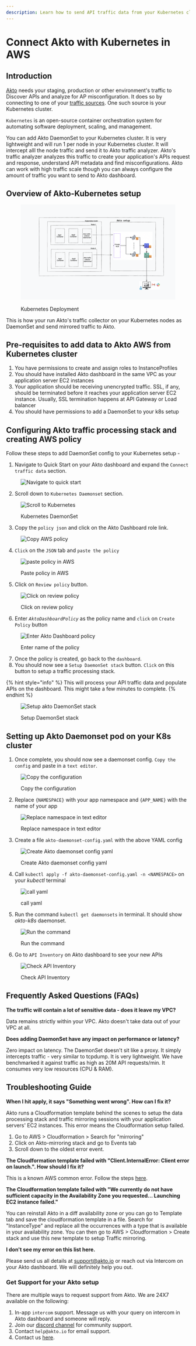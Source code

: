 ```yaml
---
description: Learn how to send API traffic data from your Kubernetes cluster to Akto.
---
```


# Connect Akto with Kubernetes in AWS

## Introduction

[Akto](https://www.akto.io/) needs your staging, production or other environment's traffic to Discover APIs and analyze for AP misconfiguration. It does so by connecting to one of your [traffic sources](./). One such source is your Kubernetes cluster.

`Kubernetes` is an open-source container orchestration system for automating software deployment, scaling, and management.

You can add Akto DaemonSet to your Kubernetes cluster. It is very lightweight and will run 1 per node in your Kubernetes cluster. It will intercept alll the node traffic and send it to Akto traffic analyzer. Akto's traffic analyzer analyzes this traffic to create your application's APIs request and response, understand API metadata and find misconfigurations. Akto can work with high traffic scale though you can always configure the amount of traffic you want to send to Akto dashboard. &#x20;

## Overview of Akto-Kubernetes setup

<figure><img src="../../.gitbook/assets/Kubernertes daemonset arch.png" alt="Kubernetes deployment for Akto in AWS"><figcaption><p>Kubernetes Deployment</p></figcaption></figure>

This is how your run Akto's traffic collector on your Kubernetes nodes as DaemonSet and send mirrored traffic to Akto.

## Pre-requisites to add data to Akto AWS from Kubernetes cluster

1. You have permissions to create and assign roles to InstanceProfiles
2. You should have installed Akto dashboard in the same VPC as your application server EC2 instances
3. Your application should be receiving unencrypted traffic. SSL, if any, should be terminated before it reaches your application server EC2 instance. Usually, SSL termination happens at API Gateway or Load balancer
4. You should have permissions to add a DaemonSet to your k8s setup

## Configuring Akto traffic processing stack and creating AWS policy

Follow these steps to add DaemonSet config to your Kubernetes setup -

1. Navigate to Quick Start on your Akto dashboard and expand the `Connect traffic data` section.

<figure><img src="https://user-images.githubusercontent.com/91221068/236832212-603647ca-fceb-46fc-baf7-150c2e6b7ec0.png" alt="Navigate to quick start"><figcaption></figcaption></figure>

2. Scroll down to `Kubernetes Daemonset` section.

<figure><img src="https://user-images.githubusercontent.com/91221068/236832259-cac91fd0-c6a1-4ab2-ab2b-2b9f3d4244b3.png" alt="Scroll to Kubernetes"><figcaption><p>Kubernetes DaemonSet</p></figcaption></figure>

3. Copy the `policy json` and click on the Akto Dashboard role link.

<figure><img src="https://user-images.githubusercontent.com/91221068/236832267-1e22802b-caa9-4af6-8cf9-06a8b0cacc5d.png" alt="Copy AWS policy"><figcaption></figcaption></figure>

4. `Click` on the `JSON` tab and `paste the policy`

<figure><img src="https://user-images.githubusercontent.com/91221068/236832279-70340e39-3ccb-4118-9ee9-039711c7e22d.png" alt="paste policy in AWS"><figcaption><p>Paste policy in AWS</p></figcaption></figure>

5. Click on `Review policy` button.

<figure><img src="https://user-images.githubusercontent.com/91221068/236832289-afe2931b-c11a-44b8-a946-79cf0e106dfa.png" alt="Click on review policy"><figcaption><p>Click on review policy</p></figcaption></figure>

6. Enter _`AktoDashboardPolicy`_ as the policy name and `click` on `Create Policy` button

<figure><img src="https://user-images.githubusercontent.com/91221068/236832299-996d635d-5c0d-43d3-8ee3-eb53f7de952d.png" alt="Enter Akto Dashboard policy"><figcaption><p>Enter name of the policy</p></figcaption></figure>

7. Once the policy is created, go back to the `dashboard`.&#x20;
8. You should now see a `Setup DaemonSet stack` button. `Click` on this button to setup a traffic processing stack.

{% hint style="info" %}
This will process your API traffic data and populate APIs on the dashboard. This might take a few minutes to complete.
{% endhint %}

<figure><img src="https://user-images.githubusercontent.com/91221068/236832351-220ee84e-5d34-4a82-8819-a11bdeeefb5b.png" alt="Setup akto DaemonSet stack"><figcaption><p>Setup DaemonSet stack</p></figcaption></figure>

## Setting up Akto Daemonset pod on your K8s cluster

1. Once complete, you should now see a daemonset config. `Copy the config` and paste in a `text editor`.

<figure><img src="https://user-images.githubusercontent.com/91221068/236832394-4a3dabc6-60f2-4112-b1cb-127c4a129c6d.png" alt="Copy the configuration"><figcaption><p>Copy the configuration</p></figcaption></figure>

2. Replace `{NAMESPACE}` with your app namespace and `{APP_NAME}` with the name of your app

<figure><img src="https://user-images.githubusercontent.com/91221068/236832427-2506df70-2040-440d-9347-c81152b110d4.png" alt="Replace namespace in text editor"><figcaption><p>Replace namespace in text editor</p></figcaption></figure>

3. Create a file `akto-daemonset-config.yaml` with the above YAML config

<figure><img src="https://user-images.githubusercontent.com/91221068/236832456-67c34a4b-12d8-46f6-902d-16747771036a.png" alt="Create Akto daemonset config yaml"><figcaption><p>Create Akto daemonset config yaml</p></figcaption></figure>

4. Call `kubectl apply -f akto-daemonset-config.yaml -n <NAMESPACE>` on your _kubectl_ terminal

<figure><img src="https://user-images.githubusercontent.com/91221068/236832475-1a20f62c-05e8-4ca7-85c6-c5bc1d4a9946.png" alt="call yaml"><figcaption><p>call yaml</p></figcaption></figure>

5. Run the command `kubectl get daemonsets` in terminal. It should show _akto-k8s_ daemonset.

<figure><img src="https://user-images.githubusercontent.com/91221068/236832493-35b27843-dce9-482a-803a-033999c55aef.png" alt="Run the command"><figcaption><p>Run the command</p></figcaption></figure>

6. Go to `API Inventory` on Akto dashboard to see your new APIs

<figure><img src="https://user-images.githubusercontent.com/91221068/236832509-8e8c84ff-633e-4ffe-b11b-344d02ca6e74.png" alt="Check API Inventory"><figcaption><p>Check API Inventory</p></figcaption></figure>

## Frequently Asked Questions (FAQs)

**The traffic will contain a lot of sensitive data - does it leave my VPC?**

Data remains strictly within your VPC. Akto doesn't take data out of your VPC at all.

**Does adding DaemonSet have any impact on performance or latency?**

Zero impact on latency. The DaemonSet doesn't sit like a proxy. It simply intercepts traffic - very similar to tcpdump. It is very lightweight. We have benchmarked it against traffic as high as 20M API requests/min. It consumes very low resources (CPU & RAM).

## Troubleshooting Guide

**When I hit apply, it says "Something went wrong". How can I fix it?**

Akto runs a Cloudformation template behind the scenes to setup the data processing stack and traffic mirroring sessions with your application servers' EC2 instances. This error means the Cloudformation setup failed.

1. Go to AWS > Cloudformation > Search for "mirroring"
2. Click on Akto-mirroring stack and go to Events tab
3. Scroll down to the oldest error event.

**The Cloudformation template failed with "Client.InternalError: Client error on launch.". How should I fix it?**

This is a known AWS common error. Follow the steps [here](https://docs.aws.amazon.com/autoscaling/ec2/userguide/ts-as-instancelaunchfailure.html#ts-as-instancelaunchfailure-12).

**The Cloudformation template failed with "We currently do not have sufficient capacity in the Availability Zone you requested... Launching EC2 instance failed."**

You can reinstall Akto in a diff availability zone or you can go to Template tab and save the cloudformation template in a file. Search for "InstanceType" and replace all the occurrences with a type that is available in your availability zone. You can then go to AWS > Cloudformation > Create stack and use this new template to setup Traffic mirroring.

**I don't see my error on this list here.**

Please send us all details at support@akto.io or reach out via Intercom on your Akto dashboard. We will definitely help you out.

### Get Support for your Akto setup

There are multiple ways to request support from Akto. We are 24X7 available on the following:

1. In-app `intercom` support. Message us with your query on intercom in Akto dashboard and someone will reply.
2. Join our [discord channel](https://www.akto.io/community) for community support.
3. Contact `help@akto.io` for email support.
4. Contact us [here](https://www.akto.io/contact-us).
